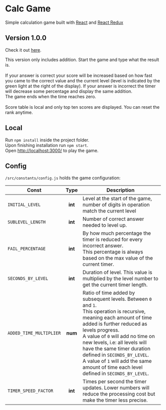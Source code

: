 # Calc Game

Simple calculation game built with [React](https://reactjs.org/) and [React Redux](https://react-redux.js.org/) 

## Version 1.0.0

Check it out [here](https://master--calc-game.netlify.app/).

This version only includes addition. Start the game and type what the result is.<br><br>
If your answer is correct your score will be increased based on how fast you came to the correct value and the current level (level is indicated by the green light at the right of the display). If your answer is incorrect the timer will decrease some percentage and display the same addition.<br>
The game ends when the time reaches zero.<br><br>
Score table is local and only top ten scores are displayed. You can reset the rank anytime.


## Local

Run `npm install` inside the project folder.<br>
Upon finishing installation run `npm start`.<br>
Open [http://localhost:3000/](http://localhost:3000/) to play the game.


## Config 

`/src/constants/config.js` holds the game configuration:

| Const                   |   Type  | Description                                                                                                                                                                                                                                                                                                                                                                                              |
|-------------------------|:-------:|----------------------------------------------------------------------------------------------------------------------------------------------------------------------------------------------------------------------------------------------------------------------------------------------------------------------------------------------------------------------------------------------------------|
| `INITIAL_LEVEL`         | **int** | Level at the start of the game, number of digits in operation match the current level                                                                                                                                                                                                                                                                                                                    |
| `SUBLEVEL_LENGTH`       | **int** | Number of correct answer needed to level up.                                                                                                                                                                                                                                                                                                                                                             |
| `FAIL_PERCENTAGE`       | **int** | By how much percentage the timer is reduced for every incorrect answer.<br>This percentage is always based on the max value of the current timer.                                                                                                                                                                                                                                                        |
| `SECONDS_BY_LEVEL`      | **int** | Duration of level. This value is multiplied by the level number to get the current timer length.                                                                                                                                                                                                                                                                                                         |
| `ADDED_TIME_MULTIPLIER` | **num** | Ratio of time added by subsequent levels. Between `0` and `1`. <br>This operation is recursive, meaning each amount of time added is further reduced as levels progress.<br>A value of `0` will add no time on new levels, i.e: all levels will have the same timer duration defined in `SECONDS_BY_LEVEL`.<br>A value of `1` will add the same amount of time each level defined in `SECONDS_BY_LEVEL`. |
| `TIMER_SPEED_FACTOR`    | **int** | Times per second the timer updates. Lower numbers will reduce the processing cost but make the timer less precise.                                                                                                                                                                                                                                                                                       |
